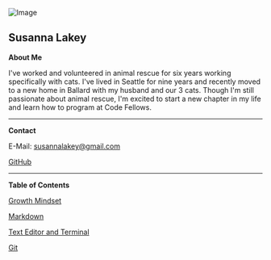 ![Image](https://avatars2.githubusercontent.com/u/50842036?s=460&v=4)

## Susanna Lakey
**About Me**

I've worked and volunteered in animal rescue for six years working specifically with cats.  I've lived in Seattle for nine years and recently moved to a new home in Ballard with my husband and our 3 cats.  Though I'm still passionate about animal rescue, I'm excited to start a new chapter in my life and learn how to program at Code Fellows. 

---

**Contact**

E-Mail: susannalakey@gmail.com

[GitHub](https://github.com/slakeyj)

---

**Table of Contents**

[Growth Mindset](https://slakeyj.github.io/growthmindset)

[Markdown](https://slakeyj.github.io/markdown)

[Text Editor and Terminal](https://slakeyj.github.io/textedterminal)

[Git](https://slakeyj.github.io/git)




